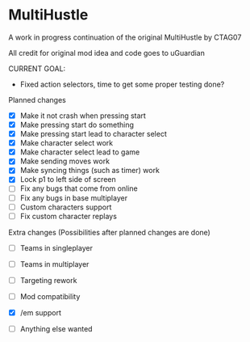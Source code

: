 # MultiHustle
A work in progress continuation of the original MultiHustle by CTAG07

All credit for original mod idea and code goes to uGuardian

CURRENT GOAL:

- Fixed action selectors, time to get some proper testing done?

Planned changes
- [x] Make it not crash when pressing start
- [x] Make pressing start do something
- [x] Make pressing start lead to character select
- [x] Make character select work
- [x] Make character select lead to game
- [x] Make sending moves work
- [x] Make syncing things (such as timer) work
- [x] Lock p1 to left side of screen
- [ ] Fix any bugs that come from online
- [ ] Fix any bugs in base multiplayer
- [ ] Custom characters support
- [ ] Fix custom character replays

Extra changes (Possibilities after planned changes are done)
- [ ] Teams in singleplayer
- [ ] Teams in multiplayer
- [ ] Targeting rework
- [ ] Mod compatibility
- [x] /em support
- [ ] Anything else wanted


